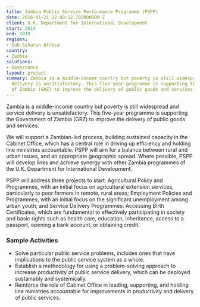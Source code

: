 ```yaml
---
title: Zambia Public Service Performance Programme (PSPP)
date: 2016-01-21 22:40:52.765000000 Z
client: U.K. Department for International Development
start: 2014
end: 2019
regions:
- Sub-Saharan Africa
country:
- Zambia
solutions:
- Governance
layout: project
summary: Zambia is a middle-income country but poverty is still widespread and service
  delivery is unsatisfactory. This five-year programme is supporting the Government
  of Zambia (GRZ) to improve the delivery of public goods and services.
---
```


Zambia is a middle-income country but poverty is still widespread and service delivery is unsatisfactory. This five-year programme is supporting the Government of Zambia (GRZ) to improve the delivery of public goods and services.

We will support a Zambian-led process, building sustained capacity in the Cabinet Office, which has a central role in driving up efficiency and holding line ministries accountable. PSPP will aim for a balance between rural and urban issues, and an appropriate geographic spread. Where possible, PSPP will develop links and achieve synergy with other Zambia programmes of the U.K. Department for International Development.

PSPP will address three projects to start: Agricultural Policy and Programmes, with an initial focus on agricultural extension services, particularly to poor farmers in remote, rural areas; Employment Policies and Programmes, with an initial focus on the significant unemployment among urban youth; and Service Delivery Programmes: Accessing Birth Certificates, which are fundamental to effectively participating in society and basic rights such as health care, education, inheritance, access to a passport, opening a bank account, or obtaining credit.

###  Sample Activities

* Solve particular public service problems, includes ones that have implications to the public service system as a whole.
* Establish a methodology for using a problem-solving approach to increase productivity of public service delivery, which can be deployed sustainably and systemically.
* Reinforce the role of Cabinet Office in leading, supporting, and holding line ministries accountable for improvements in productivity and delivery of public services.

